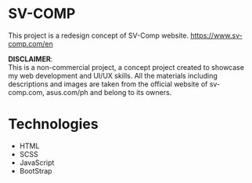# SV-COMP

This project is a redesign concept of SV-Comp website. https://www.sv-comp.com/en

<b>DISCLAIMER</b>:<br>
This is a non-commercial project, a concept project created to showcase my web development and UI/UX skills. All the materials including descriptions and images are taken from the official website of sv-comp.com, asus.com/ph and belong to its owners.

# Technologies

- HTML
- SCSS
- JavaScript
- BootStrap
